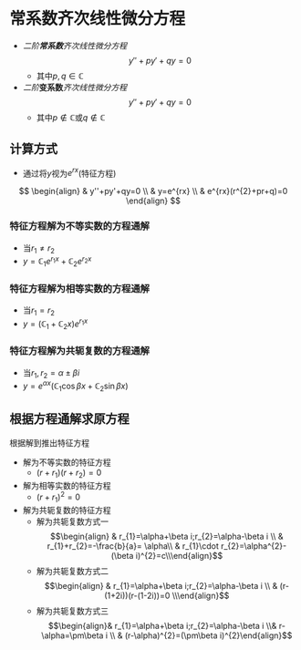 # 常系数齐次线性微分方程



- *二阶**常系数**齐次线性微分方程*$$y''+py'+qy=0$$
	- 其中$p,q\in\mathbb{C}$
- *二阶***变系数***齐次线性微分方程*$$y''+py'+qy=0$$
	- 其中$p \not\in \mathbb{C}$或$q \not\in \mathbb{C}$

## 计算方式

- 通过将$y$视为$e^{rx}$(特征方程)

$$
\begin{align}
 & y''+py'+qy=0 \\
 & y=e^{rx} \\
 & e^{rx}(r^{2}+pr+q)=0
\end{align}
$$

### 特征方程解为不等实数的方程通解

- 当$r_{1} \neq r_{2}$
- $y=\mathbb{C}_{1}e^{r_{1}x}+\mathbb{C}_{2}e^{r_{2}x}$

### 特征方程解为相等实数的方程通解

- 当$r_{1} = r_{2}$
- $y=(\mathbb{C}_{1}+\mathbb{C}_{2 }x)e^{r_{1}x}$

### 特征方程解为共轭复数的方程通解

- 当$r_{1},r_{2}=\alpha\pm\beta i$
- $y=e^{\alpha x}(\mathbb{C}_{1}\cos\beta x+\mathbb{C}_{2}\sin\beta x)$

## 根据方程通解求原方程

根据解到推出特征方程

- 解为不等实数的特征方程
	- $(r+r_{1})(r+r_{2})=0$
- 解为相等实数的特征方程
	- $(r+r_{1})^{2}=0$
- 解为共轭复数的特征方程
	- 解为共轭复数方式一$$\begin{align} & r_{1}=\alpha+\beta i;r_{2}=\alpha-\beta i \\ & r_{1}+r_{2}=-\frac{b}{a}= \alpha\\
 & r_{1}\cdot r_{2}=\alpha^{2}-(\beta i)^{2}=c\\\end{align}$$
	- 解为共轭复数方式二$$\begin{align} & r_{1}=\alpha+\beta i;r_{2}=\alpha-\beta i  \\ & (r-(1+2i))(r-(1-2i))=0 \\\end{align}$$
	- 解为共轭复数方式三$$\begin{align}& r_{1}=\alpha+\beta i;r_{2}=\alpha-\beta i \\& r-\alpha=\pm\beta i \\ & (r-\alpha)^{2}=(\pm\beta i)^{2}\end{align}$$
